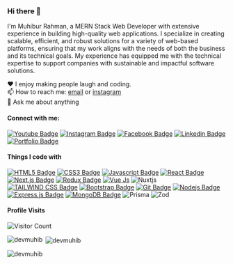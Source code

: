 ### Hi there 👋

I'm Muhibur Rahman, a MERN Stack Web Developer with extensive experience in building high-quality web applications. I specialize in creating scalable, efficient, and robust solutions for a variety of web-based platforms, ensuring that my work aligns with the needs of both the business and its technical goals. My experience has equipped me with the technical expertise to support companies with sustainable and impactful software solutions.


♥️ I enjoy making people laugh and coding. <br/>
📫 How to reach me: [email](dev.muhib01@gmail.com) or [instagram](https://www.instagram.com/devmuhib) <br/>
💬 Ask me about anything <br/>


#### Connect with me:

[![Youtube Badge](https://img.shields.io/badge/YouTube-FF0000?style=for-the-badge&logo=youtube&logoColor=white)](https://youtube.com/CodingWithMuhib) [![Instagram Badge](https://img.shields.io/badge/Instagram-E4405F?style=for-the-badge&logo=instagram&logoColor=white)](https://instagram.com/devmuhib) [![Facebook Badge](https://img.shields.io/badge/Facebook-1877F2?style=for-the-badge&logo=facebook&logoColor=white)](https://facebook.com/devmuhib) [![Linkedin Badge](https://img.shields.io/badge/LinkedIn-0077B5?style=for-the-badge&logo=linkedin&logoColor=white)](https://www.linkedin.com/in/devmuhib) [![Portfolio Badge](https://img.shields.io/badge/website-000000?style=for-the-badge&logo=About.me&logoColor=white)](https://codingwithmuhib.com)


#### Things I code with

[![HTML5 Badge](https://img.shields.io/badge/HTML5-E34F26?style=for-the-badge&logo=html5&logoColor=white)](#)  [![CSS3 Badge](https://img.shields.io/badge/CSS3-1572B6?style=for-the-badge&logo=css3&logoColor=white)](#) [![Javascript Badge](https://img.shields.io/badge/-Javascript-F0DB4F?style=for-the-badge&labelColor=black&logo=javascript&logoColor=F0DB4F)](#)  [![React Badge](https://img.shields.io/badge/-React-61DBFB?style=for-the-badge&labelColor=black&logo=react&logoColor=61DBFB)](#) [![Next.js Badge](https://img.shields.io/badge/next.js-000000?style=for-the-badge&logo=nextdotjs&logoColor=white)](#) [![Redux Badge](https://img.shields.io/badge/Redux-593D88?style=for-the-badge&logo=redux&logoColor=white)](#) [![Vue Js](https://img.shields.io/badge/Vue%20js-35495E?style=for-the-badge&logo=vuedotjs&logoColor=4FC08D)](#) ![Nuxtjs](https://img.shields.io/badge/Nuxt-002E3B?style=for-the-badge&logo=nuxtdotjs&logoColor=#00DC82) [![TAILWIND CSS Badge](https://img.shields.io/badge/Tailwind_CSS-38B2AC?style=for-the-badge&logo=tailwind-css&logoColor=white)](#)  [![Bootstrap Badge](https://img.shields.io/badge/Bootstrap-563D7C?style=for-the-badge&logo=bootstrap&logoColor=white)](#)  [![Git Badge](https://img.shields.io/badge/Git-F05032?style=for-the-badge&logo=git&logoColor=white)](#) [![Nodejs Badge](https://img.shields.io/badge/-Nodejs-3C873A?style=for-the-badge&labelColor=black&logo=node.js&logoColor=3C873A)](#) [![Express.js Badge](https://img.shields.io/badge/Express.js-000000?style=for-the-badge&logo=express&logoColor=white)](#) [![MongoDB Badge](https://img.shields.io/badge/MongoDB-4EA94B?style=for-the-badge&logo=mongodb&logoColor=white)](#) ![Prisma](https://img.shields.io/badge/Prisma-3982CE?style=for-the-badge&logo=Prisma&logoColor=white)
 ![Zod](https://img.shields.io/badge/zod-%233068b7.svg?style=for-the-badge&logo=zod&logoColor=white)


#### Profile Visits

![Visitor Count](https://profile-counter.glitch.me/devmuhib/count.svg)

<p><img align="left" src="https://github-readme-stats.vercel.app/api/top-langs/?username=devmuhib" alt="devmuhib" /></p>

<p>&nbsp;<img align="center" src="https://github-readme-stats.vercel.app/api?username=devmuhib&show_icons=true&locale=en" alt="devmuhib" /></p>

<p><img align="center" src="https://github-readme-streak-stats.herokuapp.com/?user=devmuhib&" alt="devmuhib" /></p>
